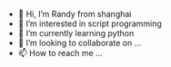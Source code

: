 - 👋 Hi, I’m Randy from shanghai
- 👀 I’m interested in script programming
- 🌱 I’m currently learning python
- 💞️ I’m looking to collaborate on ...
- 📫 How to reach me ...

<!---
63274536/63274536 is a ✨ special ✨ repository because its `README.md` (this file) appears on your GitHub profile.
You can click the Preview link to take a look at your changes.
--->
